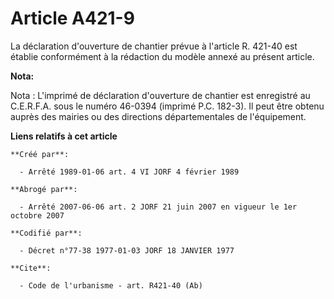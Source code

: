 # Article A421-9

La déclaration d'ouverture de chantier prévue à l'article R. 421-40 est établie conformément à la rédaction du modèle annexé
au présent article.

**Nota:**

Nota : L'imprimé de déclaration d'ouverture de chantier est enregistré au C.E.R.F.A. sous le numéro 46-0394 (imprimé P.C.
182-3). Il peut être obtenu auprès des mairies ou des directions départementales de l'équipement.

**Liens relatifs à cet article**

	**Créé par**:

	  - Arrêté 1989-01-06 art. 4 VI JORF 4 février 1989

	**Abrogé par**:

	  - Arrêté 2007-06-06 art. 2 JORF 21 juin 2007 en vigueur le 1er octobre 2007

	**Codifié par**:

	  - Décret n°77-38 1977-01-03 JORF 18 JANVIER 1977

	**Cite**:

	  - Code de l'urbanisme - art. R421-40 (Ab)
